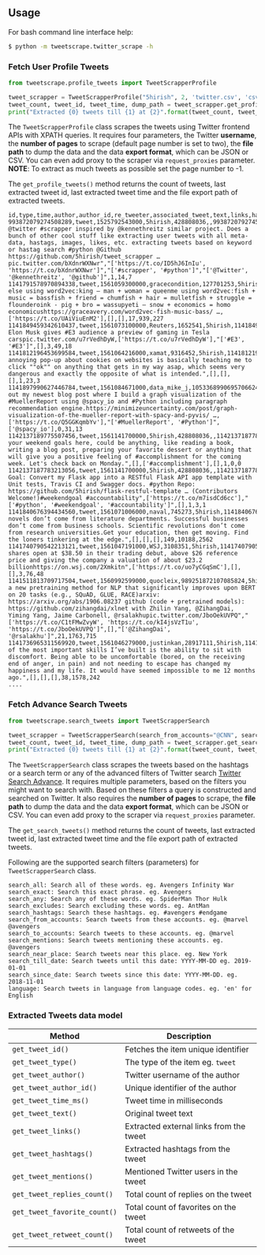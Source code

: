 ## Usage

For bash command line interface help:
```bash
$ python -m tweetscrape.twitter_scrape -h
```

### Fetch User Profile Tweets

```python
from tweetscrape.profile_tweets import TweetScrapperProfile 

tweet_scrapper = TweetScrapperProfile("5hirish", 2, 'twitter.csv', 'csv')
tweet_count, tweet_id, tweet_time, dump_path = tweet_scrapper.get_profile_tweets()
print("Extracted {0} tweets till {1} at {2}".format(tweet_count, tweet_time, dump_path))
```

The `TweetScrapperProfile` class scrapes the tweets using Twitter frontend APIs with XPATH queries. 
It requires four parameters, the Twitter **username**, the **number of pages** to scrape
 (default page number is set to two), the **file path** to dump 
the data and the data **export format**, which can be JSON or CSV. 
You can even add proxy to the scraper via `request_proxies` parameter.
__NOTE__: To extract as much tweets as possible set the page number to -1.

The `get_profile_tweets()` method returns the count of tweets, last extracted tweet id, last extracted tweet time and
 the file export path of extracted tweets. 

```csv
id,type,time,author,author_id,re_tweeter,associated_tweet,text,links,hashtags,mentions,reply_count,favorite_count,retweet_count
993872079274508289,tweet,1525792543000,5hirish,428808036,,993872079274508289,"Built @twitter #scrapper inspired by @kennethreitz similar project. Does a bunch of other cool stuff like extracting user tweets with all meta-data, hastags, images, likes, etc. extracting tweets based on keyword or hastag search #python @Github https://github.com/5hirish/tweet_scrapper …pic.twitter.com/bXdnrWXNwr","['https://t.co/ID5hJ6InIu', 'https://t.co/bXdnrWXNwr']","['#scrapper', '#python']","['@Twitter', '@kennethreitz', '@github']",1,14,7
1141791578970894338,tweet,1561059300000,gracecondition,127701253,5hirish,1141791578970894338,everyone else using word2vec:king – man + woman = queenme using word2vec:fish + music = bassfish + friend = chumfish + hair = mulletfish + struggle = flounderoink - pig + bro = wassupyeti – snow + economics = homo economicushttps://graceavery.com/word2vec-fish-music-bass/ …,['https://t.co/UAiViuEnM2'],[],[],17,939,227
1141849459342610437,tweet,1561073100000,Reuters,1652541,5hirish,1141849459342610437,WATCH: Elon Musk gives #E3 audience a preview of gaming in Tesla carspic.twitter.com/u7rVedhDyW,['https://t.co/u7rVedhDyW'],"['#E3', '#E3']",[],3,49,18
1141812196453699584,tweet,1561064216000,xamat,9316452,5hirish,1141812196453699584,"The annoying pop-up about cookies on websites is basically teaching me to click ""ok"" on anything that gets in my way asap, which seems very dangerous and exactly the opposite of what is intended.",[],[],[],1,23,3
1141897990627446784,tweet,1561084671000,data_mike_j,1053368990695706624,5hirish,1141897990627446784,Check out my newest blog post where I build a graph visualization of the #MuellerReport using @spacy_io and #Python including paragraph recommendation engine.https://minimizeuncertainty.com/post/graph-visualization-of-the-mueller-report-with-spacy-and-pyvis/ …,['https://t.co/Q5GGKqmbYv'],"['#MuellerReport', '#Python']",['@spacy_io'],0,31,13
1142137189775507456,tweet,1561141700000,5hirish,428808036,,1142137187783213056,"Share your weekend goals here, could be anything, like reading a book, writing a blog post, preparing your favorite dessert or anything that will give you a positive feeling of #accomplishment for the coming week. Let's check back on Monday.",[],['#accomplishment'],[],1,0,0
1142137187783213056,tweet,1561141700000,5hirish,428808036,,1142137187783213056,"Weekend Goal: Convert my Flask app into a RESTful Flask API app template with Unit tests, Travis CI and Swagger docs. #python Repo: https://github.com/5hirish/flask-restful-template … (Contributors Welcome!)#weekendgoal #accountability",['https://t.co/m7isdCd6cc'],"['#python', '#weekendgoal', '#accountability']",[],1,3,1
1141840676394434560,tweet,1561071006000,naval,745273,5hirish,1141840676394434560,"Lasting novels don’t come from literature departments. Successful businesses don’t come from business schools. Scientific revolutions don’t come from research universities.Get your education, then get moving. Find the loners tinkering at the edge.",[],[],[],149,10188,2562
1141740790542213121,tweet,1561047191000,WSJ,3108351,5hirish,1141740790542213121,"Slack shares open at $38.50 in their trading debut, above $26 reference price and giving the company a valuation of about $23.2 billionhttps://on.wsj.com/2Xmkitn",['https://t.co/uo7yCGqSmC'],[],[],3,76,48
1141511813709717504,tweet,1560992599000,quocleix,989251872107085824,5hirish,1141511813709717504,"XLNet: a new pretraining method for NLP that significantly improves upon BERT on 20 tasks (e.g., SQuAD, GLUE, RACE)arxiv: https://arxiv.org/abs/1906.08237 github (code + pretrained models): https://github.com/zihangdai/xlnet with Zhilin Yang, @ZihangDai, Yiming Yang, Jaime Carbonell, @rsalakhupic.twitter.com/JboOekUVPQ","['https://t.co/C1tFMwZvyW', 'https://t.co/kI4jsVzT1u', 'https://t.co/JboOekUVPQ']",[],"['@ZihangDai', '@rsalakhu']",21,1763,715
1141736965311569920,tweet,1561046279000,justinkan,28917111,5hirish,1141736965311569920,"One of the most important skills I’ve built is the ability to sit with discomfort. Being able to be uncomfortable (bored, on the receiving end of anger, in pain) and not needing to escape has changed my happiness and my life. It would have seemed impossible to me 12 months ago.",[],[],[],38,1578,242
....
```

### Fetch Advance Search Tweets

```python
from tweetscrape.search_tweets import TweetScrapperSearch

tweet_scrapper = TweetScrapperSearch(search_from_accounts="@CNN", search_till_date="2016-04-01", search_since_date="2015-11-01", pages=2, tweet_dump_path='twitter.csv', tweet_dump_format='csv')
tweet_count, tweet_id, tweet_time, dump_path = tweet_scrapper.get_search_tweets()
print("Extracted {0} tweets till {1} at {2}".format(tweet_count, tweet_time, dump_path))
```

The `TweetScrapperSearch` class scrapes the tweets based on the hashtags or a search term or any of the 
advanced filters of Twitter search [Twitter Search Advance](https://twitter.com/search-advanced).
 It requires multiple parameters, based on the filters you might want to search with. Based on these filters a query is
 constructed and searched on Twitter. It also requires the **number of pages** to scrape, the **file path** to dump 
the data and the data **export format**, which can be JSON or CSV.
You can even add proxy to the scraper via `request_proxies` parameter.

The `get_search_tweets()` method returns the count of tweets, last extracted tweet id, last extracted tweet time and
 the file export path of extracted tweets. 
 
Following are the supported search filters (parameters) for `TweetScrapperSearch` class.

```text
search_all: Search all of these words. eg. Avengers Infinity War
search_exact: Search this exact phrase. eg. Avengers
search_any: Search any of these words. eg. SpiderMan Thor Hulk
search_excludes: Search excluding these words. eg. AntMan
search_hashtags: Search these hashtags. eg. #avengers #endgame
search_from_accounts: Search tweets from these accounts. eg. @marvel @avengers
search_to_accounts: Search tweets to these accounts. eg. @marvel
search_mentions: Search tweets mentioning these accounts. eg. @avengers
search_near_place: Search tweets near this place. eg. New York
search_till_date: Search tweets until this date: YYYY-MM-DD eg. 2019-01-01
search_since_date: Search tweets since this date: YYYY-MM-DD. eg. 2018-11-01
language: Search tweets in language from language codes. eg. 'en' for English
```

### Extracted Tweets data model

Method | Description
--- | ---
`get_tweet_id()` | Fetches the item unique identifier
`get_tweet_type()` | The type of the item eg. `tweet`
`get_tweet_author()` | Twitter username of the author
`get_tweet_author_id()` | Unique identifier of the author
`get_tweet_time_ms()` | Tweet time in milliseconds
`get_tweet_text()` | Original tweet text
`get_tweet_links()` | Extracted external links from the tweet
`get_tweet_hashtags()` | Extracted hashtags from the tweet
`get_tweet_mentions()` | Mentioned Twitter users in the tweet
`get_tweet_replies_count()` | Total count of replies on the tweet
`get_tweet_favorite_count()` | Total count of favorites on the tweet
`get_tweet_retweet_count()` | Total count of retweets of the tweet
